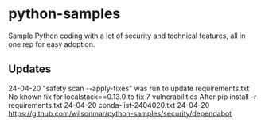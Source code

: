 # python-samples
Sample Python coding with a lot of security and technical features, all in one rep for easy adoption.

## Updates
24-04-20 "safety scan --apply-fixes" was run to update requirements.txt
   No known fix for localstack==0.13.0 to fix 7 vulnerabilities
   After pip install -r requirements.txt
24-04-20  conda-list-2404020.txt
24-04-20 https://github.com/wilsonmar/python-samples/security/dependabot
